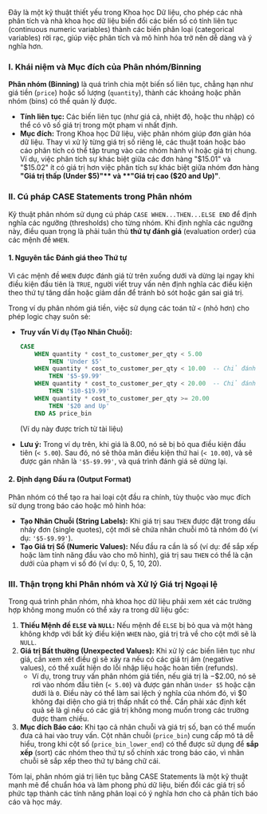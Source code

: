 Đây là một kỹ thuật thiết yếu trong Khoa học Dữ liệu, cho phép các nhà phân tích và nhà khoa học dữ liệu biến đổi các biến số có tính liên tục (continuous numeric variables) thành các biến phân loại (categorical variables) rời rạc, giúp việc phân tích và mô hình hóa trở nên dễ dàng và ý nghĩa hơn.

### I. Khái niệm và Mục đích của Phân nhóm/Binning

**Phân nhóm (Binning)** là quá trình chia một biến số liên tục, chẳng hạn như giá tiền (`price`) hoặc số lượng (`quantity`), thành các khoảng hoặc phân nhóm (bins) có thể quản lý được.

*   **Tính liên tục:** Các biến liên tục (như giá cả, nhiệt độ, hoặc thu nhập) có thể có vô số giá trị trong một phạm vi nhất định.
*   **Mục đích:** Trong Khoa học Dữ liệu, việc phân nhóm giúp đơn giản hóa dữ liệu. Thay vì xử lý từng giá trị số riêng lẻ, các thuật toán hoặc báo cáo phân tích có thể tập trung vào các nhóm hành vi hoặc giá trị chung. Ví dụ, việc phân tích sự khác biệt giữa các đơn hàng "$15.01" và "$15.02" ít có giá trị hơn việc phân tích sự khác biệt giữa nhóm đơn hàng **"Giá trị thấp (Under $5)"** và **"Giá trị cao ($20 and Up)"**.

### II. Cú pháp CASE Statements trong Phân nhóm

Kỹ thuật phân nhóm sử dụng cú pháp `CASE WHEN...THEN...ELSE END` để định nghĩa các ngưỡng (thresholds) cho từng nhóm. Khi định nghĩa các ngưỡng này, điều quan trọng là phải tuân thủ **thứ tự đánh giá** (evaluation order) của các mệnh đề `WHEN`.

#### 1. Nguyên tắc Đánh giá theo Thứ tự

Vì các mệnh đề `WHEN` được đánh giá từ trên xuống dưới và dừng lại ngay khi điều kiện đầu tiên là `TRUE`, người viết truy vấn nên định nghĩa các điều kiện theo thứ tự tăng dần hoặc giảm dần để tránh bỏ sót hoặc gán sai giá trị.

Trong ví dụ phân nhóm giá tiền, việc sử dụng các toán tử `<` (nhỏ hơn) cho phép logic chạy suôn sẻ:

*   **Truy vấn Ví dụ (Tạo Nhãn Chuỗi):**
    ```sql
    CASE
        WHEN quantity * cost_to_customer_per_qty < 5.00
            THEN 'Under $5'
        WHEN quantity * cost_to_customer_per_qty < 10.00  -- Chỉ đánh giá cho giá trị >= 5.00
            THEN '$5-$9.99'
        WHEN quantity * cost_to_customer_per_qty < 20.00  -- Chỉ đánh giá cho giá trị >= 10.00
            THEN '$10-$19.99'
        WHEN quantity * cost_to_customer_per_qty >= 20.00
            THEN '$20 and Up'
        END AS price_bin
    ```
    (Ví dụ này được trích từ tài liệu)

*   **Lưu ý:** Trong ví dụ trên, khi giá là 8.00, nó sẽ bị bỏ qua điều kiện đầu tiên (`< 5.00`). Sau đó, nó sẽ thỏa mãn điều kiện thứ hai (`< 10.00`), và sẽ được gán nhãn là `'$5-$9.99'`, và quá trình đánh giá sẽ dừng lại.

#### 2. Định dạng Đầu ra (Output Format)

Phân nhóm có thể tạo ra hai loại cột đầu ra chính, tùy thuộc vào mục đích sử dụng trong báo cáo hoặc mô hình hóa:

*   **Tạo Nhãn Chuỗi (String Labels):** Khi giá trị sau `THEN` được đặt trong dấu nháy đơn (single quotes), cột mới sẽ chứa nhãn chuỗi mô tả nhóm đó (ví dụ: `'$5-$9.99'`).
*   **Tạo Giá trị Số (Numeric Values):** Nếu đầu ra cần là số (ví dụ: để sắp xếp hoặc làm tính năng đầu vào cho mô hình), giá trị sau `THEN` có thể là cận dưới của phạm vi số đó (ví dụ: 0, 5, 10, 20).

### III. Thận trọng khi Phân nhóm và Xử lý Giá trị Ngoại lệ

Trong quá trình phân nhóm, nhà khoa học dữ liệu phải xem xét các trường hợp không mong muốn có thể xảy ra trong dữ liệu gốc:

1.  **Thiếu Mệnh đề `ELSE` và `NULL`:** Nếu mệnh đề `ELSE` bị bỏ qua và một hàng không khớp với bất kỳ điều kiện `WHEN` nào, giá trị trả về cho cột mới sẽ là `NULL`.
2.  **Giá trị Bất thường (Unexpected Values):** Khi xử lý các biến liên tục như giá, cần xem xét điều gì sẽ xảy ra nếu có các giá trị âm (negative values), có thể xuất hiện do lỗi nhập liệu hoặc hoàn tiền (refunds).
    *   Ví dụ, trong truy vấn phân nhóm giá tiền, nếu giá trị là $-\$ 2.00$, nó sẽ rơi vào nhóm đầu tiên (`< 5.00`) và được gán nhãn `Under $5` hoặc cận dưới là `0`. Điều này có thể làm sai lệch ý nghĩa của nhóm đó, vì $0 không đại diện cho giá trị thấp nhất có thể. Cần phải xác định kết quả sẽ là gì nếu có các giá trị không mong muốn trong các trường được tham chiếu.
3.  **Mục đích Báo cáo:** Khi tạo cả nhãn chuỗi và giá trị số, bạn có thể muốn đưa cả hai vào truy vấn. Cột nhãn chuỗi (`price_bin`) cung cấp mô tả dễ hiểu, trong khi cột số (`price_bin_lower_end`) có thể được sử dụng để **sắp xếp** (sort) các nhóm theo thứ tự số chính xác trong báo cáo, vì nhãn chuỗi sẽ sắp xếp theo thứ tự bảng chữ cái.

Tóm lại, phân nhóm giá trị liên tục bằng CASE Statements là một kỹ thuật mạnh mẽ để chuẩn hóa và làm phong phú dữ liệu, biến đổi các giá trị số phức tạp thành các tính năng phân loại có ý nghĩa hơn cho cả phân tích báo cáo và học máy.
